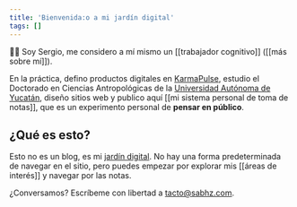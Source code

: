 ```yaml
---
title: 'Bienvenida:o a mi jardín digital'
tags: []
---
```


👋🏽 Soy Sergio, me considero a mí mismo un [[trabajador cognitivo]] ([[más sobre mí]]).

En la práctica, defino productos digitales en [KarmaPulse](https://karmapulse.com), estudio el Doctorado en Ciencias Antropológicas de la [Universidad Autónoma de Yucatán](https://www.uady.mx/), diseño sitios web y publico aquí [[mi sistema personal de toma de notas]], que es un experimento personal de **pensar en público**.

## ¿Qué es esto?

Esto no es un blog, es mi [jardín digital](https://www.technologyreview.es/s/12606/jardines-digitales-la-respuesta-espiritual-la-futilidad-de-las-redes-sociales). No hay una forma predeterminada de navegar en el sitio, pero puedes empezar por explorar mis [[áreas de interés]] y navegar por las notas.

¿Conversamos? Escríbeme con libertad a [tacto@sabhz.com](mailto:tacto@sabhz.com).